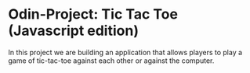 # Odin-Project: Tic Tac Toe (Javascript edition)

In this project we are building an application that allows players to play a game of tic-tac-toe against each other or against the computer.
